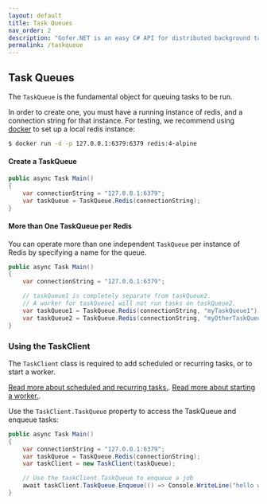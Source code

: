```yaml
---
layout: default
title: Task Queues
nav_order: 2
description: "Gofer.NET is an easy C# API for distributed background tasks/jobs for .NET Core."
permalink: /taskqueue
---
```


## Task Queues

The `TaskQueue` is the fundamental object for queuing tasks to be run. 

In order to create one, you must have a running instance of redis, and a connection string for that instance. For testing, we recommend using [docker](https://docs.docker.com/install/) to set up a local redis instance:

```bash
$ docker run -d -p 127.0.0.1:6379:6379 redis:4-alpine
```

#### Create a TaskQueue

```c#
public async Task Main()
{
    var connectionString = "127.0.0.1:6379";
    var taskQueue = TaskQueue.Redis(connectionString);
}
```

#### More than One TaskQueue per Redis

You can operate more than one independent `TaskQueue` per instance of Redis by specifying a name for the queue.

```c#
public async Task Main()
{
    var connectionString = "127.0.0.1:6379";

    // taskQueue1 is completely separate from taskQueue2.
    // A worker for taskQueue1 will not run tasks on taskQueue2.
    var taskQueue1 = TaskQueue.Redis(connectionString, "myTaskQueue1");
    var taskQueue2 = TaskQueue.Redis(connectionString, "myOtherTaskQueue");
}
```

### Using the TaskClient

The `TaskClient` class is required to add scheduled or recurring tasks, or to start a worker. 

[Read more about scheduled and recurring tasks.](./jobs).
[Read more about starting a worker.](./workers).

Use the `TaskClient.TaskQueue` property to access the TaskQueue and enqueue tasks:

```c#
public async Task Main()
{
    var connectionString = "127.0.0.1:6379";
    var taskQueue = TaskQueue.Redis(connectionString);
    var taskClient = new TaskClient(taskQueue);

    // Use the taskClient.TaskQueue to enqueue a job
    await taskClient.TaskQueue.Enqueue(() => Console.WriteLine("hello world!"));
}
```
